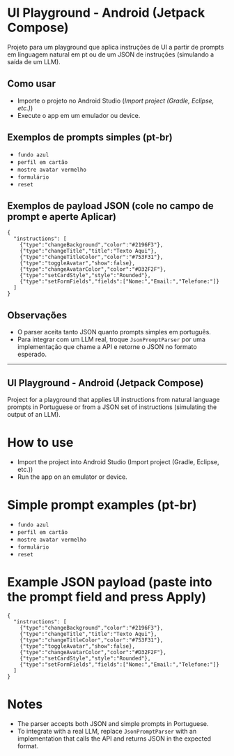 # UI Playground - Android (Jetpack Compose)

Projeto para um playground que aplica instruções de UI a partir de prompts em linguagem natural em pt
ou de um JSON de instruções (simulando a saída de um LLM).

## Como usar

- Importe o projeto no Android Studio (*Import project (Gradle, Eclipse, etc.)*)
- Execute o app em um emulador ou device.

## Exemplos de prompts simples (pt-br)
- `fundo azul`
- `perfil em cartão`
- `mostre avatar vermelho`
- `formulário`
- `reset`

## Exemplos de payload JSON (cole no campo de prompt e aperte Aplicar)
```
{
  "instructions": [
    {"type":"changeBackground","color":"#2196F3"},
    {"type":"changeTitle","title":"Texto Aqui"},
    {"type":"changeTitleColor","color":"#753F31"},
    {"type":"toggleAvatar","show":false},
    {"type":"changeAvatarColor","color":"#D32F2F"},
    {"type":"setCardStyle","style":"Rounded"},
    {"type":"setFormFields","fields":["Nome:","Email:","Telefone:"]}
  ]
}
```

## Observações
- O parser aceita tanto JSON quanto prompts simples em português.
- Para integrar com um LLM real, troque `JsonPromptParser` por uma implementação que chame a API e retorne o JSON no formato esperado.

________________________________

## UI Playground - Android (Jetpack Compose)

Project for a playground that applies UI instructions from natural language prompts in Portuguese
or from a JSON set of instructions (simulating the output of an LLM).

# How to use

- Import the project into Android Studio (Import project (Gradle, Eclipse, etc.))
- Run the app on an emulator or device.

# Simple prompt examples (pt-br)

- `fundo azul`
- `perfil em cartão`
- `mostre avatar vermelho`
- `formulário`
- `reset`

# Example JSON payload (paste into the prompt field and press Apply)
```
{
  "instructions": [
    {"type":"changeBackground","color":"#2196F3"},
    {"type":"changeTitle","title":"Texto Aqui"},
    {"type":"changeTitleColor","color":"#753F31"},
    {"type":"toggleAvatar","show":false},
    {"type":"changeAvatarColor","color":"#D32F2F"},
    {"type":"setCardStyle","style":"Rounded"},
    {"type":"setFormFields","fields":["Nome:","Email:","Telefone:"]}
  ]
}
```

# Notes
- The parser accepts both JSON and simple prompts in Portuguese.
- To integrate with a real LLM, replace `JsonPromptParser` with an implementation that calls the API and returns JSON in the expected format.